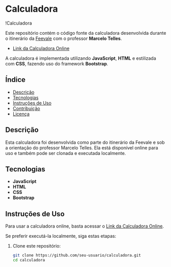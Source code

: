 # Calculadora

!Calculadora

Este repositório contém o código fonte da calculadora desenvolvida durante o itinerário da [Feevale](https://www.feevale.br/) com o professor **Marcelo Telles**.

- [Link da Calculadora Online](https://calculadora-sondercs.vercel.app/)

A calculadora é implementada utilizando **JavaScript**, **HTML** e estilizada com **CSS**, fazendo uso do framework **Bootstrap**.

## Índice

- [Descrição](#descrição)
- [Tecnologias](#tecnologias)
- [Instruções de Uso](#instruções-de-uso)
- [Contribuição](#contribuição)
- [Licença](#licença)

## Descrição

Esta calculadora foi desenvolvida como parte do itinerário da Feevale e sob a orientação do professor Marcelo Telles. Ela está disponível online para uso e também pode ser clonada e executada localmente.

## Tecnologias

- **JavaScript**
- **HTML**
- **CSS**
- **Bootstrap**

## Instruções de Uso

Para usar a calculadora online, basta acessar o [Link da Calculadora Online](https://calculadora-sondercs.vercel.app/).

Se preferir executá-la localmente, siga estas etapas:

1. Clone este repositório:

   ```bash
   git clone https://github.com/seu-usuario/calculadora.git
   cd calculadora
